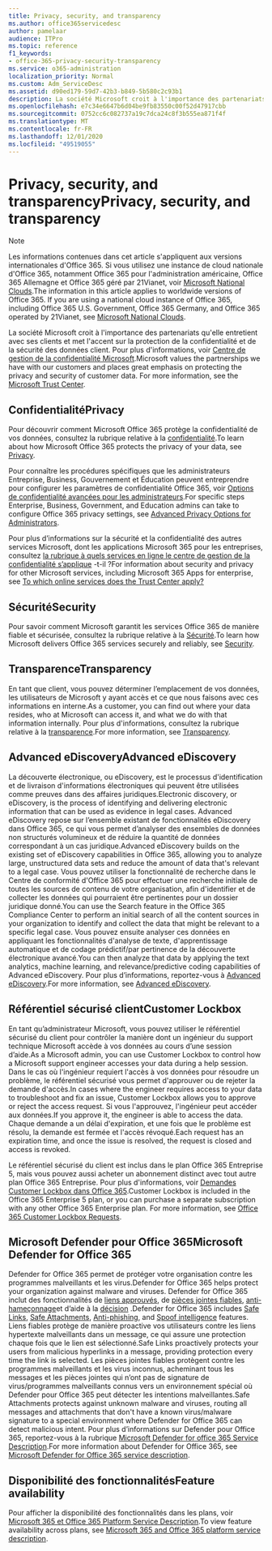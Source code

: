 ```yaml
---
title: Privacy, security, and transparency
ms.author: office365servicedesc
author: pamelaar
audience: ITPro
ms.topic: reference
f1_keywords:
- office-365-privacy-security-transparency
ms.service: o365-administration
localization_priority: Normal
ms.custom: Adm_ServiceDesc
ms.assetid: d90ed179-59d7-42b3-b849-5b580c2c93b1
description: La société Microsoft croit à l'importance des partenariats qu'elle entretient avec ses clients et met l'accent sur la protection de la confidentialité et de la sécurité des données client. Pour plus d'informations, voir Centre de gestion de la confidentialité Microsoft.
ms.openlocfilehash: e7c34e6647b6d04be9fb83550c00f52d47917cbb
ms.sourcegitcommit: 0752cc6c082737a19c7dca24c8f3b555ea871f4f
ms.translationtype: MT
ms.contentlocale: fr-FR
ms.lasthandoff: 12/01/2020
ms.locfileid: "49519055"
---
```

# <a name="privacy-security-and-transparency"></a><span data-ttu-id="83242-104">Privacy, security, and transparency</span><span class="sxs-lookup"><span data-stu-id="83242-104">Privacy, security, and transparency</span></span>

> [!NOTE]
> <span data-ttu-id="83242-p102">Les informations contenues dans cet article s'appliquent aux versions internationales d'Office 365. Si vous utilisez une instance de cloud nationale d'Office 365, notamment Office 365 pour l'administration américaine, Office 365 Allemagne et Office 365 géré par 21Vianet, voir [Microsoft National Clouds](https://go.microsoft.com/fwlink/?linkid=841582).</span><span class="sxs-lookup"><span data-stu-id="83242-p102">The information in this article applies to worldwide versions of Office 365. If you are using a national cloud instance of Office 365, including Office 365 U.S. Government, Office 365 Germany, and Office 365 operated by 21Vianet, see [Microsoft National Clouds](https://go.microsoft.com/fwlink/?linkid=841582).</span></span> 
  
<span data-ttu-id="83242-p103">La société Microsoft croit à l'importance des partenariats qu'elle entretient avec ses clients et met l'accent sur la protection de la confidentialité et de la sécurité des données client. Pour plus d'informations, voir [Centre de gestion de la confidentialité Microsoft](https://go.microsoft.com/fwlink/?LinkID=717951&amp;clcid=0x409).</span><span class="sxs-lookup"><span data-stu-id="83242-p103">Microsoft values the partnerships we have with our customers and places great emphasis on protecting the privacy and security of customer data. For more information, see the [Microsoft Trust Center](https://go.microsoft.com/fwlink/?LinkID=717951&amp;clcid=0x409).</span></span>
  
## <a name="privacy"></a><span data-ttu-id="83242-109">Confidentialité</span><span class="sxs-lookup"><span data-stu-id="83242-109">Privacy</span></span>

<span data-ttu-id="83242-110">Pour découvrir comment Microsoft Office 365 protège la confidentialité de vos données, consultez la rubrique relative à la [confidentialité](https://go.microsoft.com/fwlink/?LinkID=717953&amp;clcid=0x409).</span><span class="sxs-lookup"><span data-stu-id="83242-110">To learn about how Microsoft Office 365 protects the privacy of your data, see [Privacy](https://go.microsoft.com/fwlink/?LinkID=717953&amp;clcid=0x409).</span></span> 
  
<span data-ttu-id="83242-111">Pour connaître les procédures spécifiques que les administrateurs Entreprise, Business, Gouvernement et Éducation peuvent entreprendre pour configurer les paramètres de confidentialité Office 365, voir [Options de confidentialité avancées pour les administrateurs](https://go.microsoft.com/fwlink/p/?LinkID=285202).</span><span class="sxs-lookup"><span data-stu-id="83242-111">For specific steps Enterprise, Business, Government, and Education admins can take to configure Office 365 privacy settings, see [Advanced Privacy Options for Administrators](https://go.microsoft.com/fwlink/p/?LinkID=285202).</span></span>
  
<span data-ttu-id="83242-112">Pour plus d’informations sur la sécurité et la confidentialité des autres services Microsoft, dont les applications Microsoft 365 pour les entreprises, consultez [la rubrique à quels services en ligne le centre de gestion de la confidentialité s’applique](https://www.microsoft.com/trustcenter/default.aspx) -t-il ?</span><span class="sxs-lookup"><span data-stu-id="83242-112">For information about security and privacy for other Microsoft services, including Microsoft 365 Apps for enterprise, see [To which online services does the Trust Center apply?](https://www.microsoft.com/trustcenter/default.aspx)</span></span>
  
## <a name="security"></a><span data-ttu-id="83242-113">Sécurité</span><span class="sxs-lookup"><span data-stu-id="83242-113">Security</span></span>

<span data-ttu-id="83242-114">Pour savoir comment Microsoft garantit les services Office 365 de manière fiable et sécurisée, consultez la rubrique relative à la [Sécurité](https://go.microsoft.com/fwlink/?LinkID=717954&amp;clcid=0x409).</span><span class="sxs-lookup"><span data-stu-id="83242-114">To learn how Microsoft delivers Office 365 services securely and reliably, see [Security](https://go.microsoft.com/fwlink/?LinkID=717954&amp;clcid=0x409).</span></span>
  
## <a name="transparency"></a><span data-ttu-id="83242-115">Transparence</span><span class="sxs-lookup"><span data-stu-id="83242-115">Transparency</span></span>

<span data-ttu-id="83242-116">En tant que client, vous pouvez déterminer l’emplacement de vos données, les utilisateurs de Microsoft y ayant accès et ce que nous faisons avec ces informations en interne.</span><span class="sxs-lookup"><span data-stu-id="83242-116">As a customer, you can find out where your data resides, who at Microsoft can access it, and what we do with that information internally.</span></span> <span data-ttu-id="83242-117">Pour plus d'informations, consultez la rubrique relative à la [transparence](https://go.microsoft.com/fwlink/?LinkID=717955&amp;clcid=0x409).</span><span class="sxs-lookup"><span data-stu-id="83242-117">For more information, see [Transparency](https://go.microsoft.com/fwlink/?LinkID=717955&amp;clcid=0x409).</span></span>
  
## <a name="advanced-ediscovery"></a><span data-ttu-id="83242-118">Advanced eDiscovery</span><span class="sxs-lookup"><span data-stu-id="83242-118">Advanced eDiscovery</span></span>

<span data-ttu-id="83242-119">La découverte électronique, ou eDiscovery, est le processus d'identification et de livraison d'informations électroniques qui peuvent être utilisées comme preuves dans des affaires juridiques.</span><span class="sxs-lookup"><span data-stu-id="83242-119">Electronic discovery, or eDiscovery, is the process of identifying and delivering electronic information that can be used as evidence in legal cases.</span></span> <span data-ttu-id="83242-120">Advanced eDiscovery repose sur l’ensemble existant de fonctionnalités eDiscovery dans Office 365, ce qui vous permet d’analyser des ensembles de données non structurés volumineux et de réduire la quantité de données correspondant à un cas juridique.</span><span class="sxs-lookup"><span data-stu-id="83242-120">Advanced eDiscovery builds on the existing set of eDiscovery capabilities in Office 365, allowing you to analyze large, unstructured data sets and reduce the amount of data that's relevant to a legal case.</span></span> <span data-ttu-id="83242-121">Vous pouvez utiliser la fonctionnalité de recherche dans le Centre de conformité d'Office 365 pour effectuer une recherche initiale de toutes les sources de contenu de votre organisation, afin d'identifier et de collecter les données qui pourraient être pertinentes pour un dossier juridique donné.</span><span class="sxs-lookup"><span data-stu-id="83242-121">You can use the Search feature in the Office 365 Compliance Center to perform an initial search of all the content sources in your organization to identify and collect the data that might be relevant to a specific legal case.</span></span> <span data-ttu-id="83242-122">Vous pouvez ensuite analyser ces données en appliquant les fonctionnalités d'analyse de texte, d'apprentissage automatique et de codage prédictif/par pertinence de la découverte électronique avancé.</span><span class="sxs-lookup"><span data-stu-id="83242-122">You can then analyze that data by applying the text analytics, machine learning, and relevance/predictive coding capabilities of Advanced eDiscovery.</span></span> <span data-ttu-id="83242-123">Pour plus d’informations, reportez-vous à [Advanced eDiscovery](https://go.microsoft.com/fwlink/?LinkID=717971&amp;clcid=0x409).</span><span class="sxs-lookup"><span data-stu-id="83242-123">For more information, see [Advanced eDiscovery](https://go.microsoft.com/fwlink/?LinkID=717971&amp;clcid=0x409).</span></span>
  
## <a name="customer-lockbox"></a><span data-ttu-id="83242-124">Référentiel sécurisé client</span><span class="sxs-lookup"><span data-stu-id="83242-124">Customer Lockbox</span></span>

<span data-ttu-id="83242-125">En tant qu’administrateur Microsoft, vous pouvez utiliser le référentiel sécurisé du client pour contrôler la manière dont un ingénieur du support technique Microsoft accède à vos données au cours d’une session d’aide.</span><span class="sxs-lookup"><span data-stu-id="83242-125">As a Microsoft admin, you can use Customer Lockbox to control how a Microsoft support engineer accesses your data during a help session.</span></span> <span data-ttu-id="83242-126">Dans le cas où l'ingénieur requiert l'accès à vos données pour résoudre un problème, le référentiel sécurisé vous permet d'approuver ou de rejeter la demande d'accès.</span><span class="sxs-lookup"><span data-stu-id="83242-126">In cases where the engineer requires access to your data to troubleshoot and fix an issue, Customer Lockbox allows you to approve or reject the access request.</span></span> <span data-ttu-id="83242-127">Si vous l'approuvez, l'ingénieur peut accéder aux données.</span><span class="sxs-lookup"><span data-stu-id="83242-127">If you approve it, the engineer is able to access the data.</span></span> <span data-ttu-id="83242-128">Chaque demande a un délai d'expiration, et une fois que le problème est résolu, la demande est fermée et l'accès révoqué.</span><span class="sxs-lookup"><span data-stu-id="83242-128">Each request has an expiration time, and once the issue is resolved, the request is closed and access is revoked.</span></span>
  
<span data-ttu-id="83242-p107">Le référentiel sécurisé du client est inclus dans le plan Office 365 Entreprise 5, mais vous pouvez aussi acheter un abonnement distinct avec tout autre plan Office 365 Entreprise. Pour plus d'informations, voir [Demandes Customer Lockbox dans Office 365](https://go.microsoft.com/fwlink/?LinkID=717969&amp;clcid=0x409).</span><span class="sxs-lookup"><span data-stu-id="83242-p107">Customer Lockbox is included in the Office 365 Enterprise 5 plan, or you can purchase a separate subscription with any other Office 365 Enterprise plan. For more information, see [Office 365 Customer Lockbox Requests](https://go.microsoft.com/fwlink/?LinkID=717969&amp;clcid=0x409).</span></span>
  
## <a name="microsoft-defender-for-office-365"></a><span data-ttu-id="83242-131">Microsoft Defender pour Office 365</span><span class="sxs-lookup"><span data-stu-id="83242-131">Microsoft Defender for Office 365</span></span>

<span data-ttu-id="83242-132">Defender for Office 365 permet de protéger votre organisation contre les programmes malveillants et les virus.</span><span class="sxs-lookup"><span data-stu-id="83242-132">Defender for Office 365 helps protect your organization against malware and viruses.</span></span> <span data-ttu-id="83242-133">Defender for Office 365 inclut des fonctionnalités de [liens approuvés](https://docs.microsoft.com/office365/securitycompliance/atp-safe-links), de [pièces jointes fiables](https://docs.microsoft.com/office365/securitycompliance/atp-safe-attachments), [anti-hameçonnage](https://docs.microsoft.com/office365/securitycompliance/atp-anti-phishing)et d’aide à la [décision](https://docs.microsoft.com/office365/securitycompliance/learn-about-spoof-intelligence) .</span><span class="sxs-lookup"><span data-stu-id="83242-133">Defender for Office 365 includes [Safe Links](https://docs.microsoft.com/office365/securitycompliance/atp-safe-links), [Safe Attachments](https://docs.microsoft.com/office365/securitycompliance/atp-safe-attachments), [Anti-phishing](https://docs.microsoft.com/office365/securitycompliance/atp-anti-phishing), and [Spoof intelligence](https://docs.microsoft.com/office365/securitycompliance/learn-about-spoof-intelligence) features.</span></span> <span data-ttu-id="83242-134">Liens fiables protège de manière proactive vos utilisateurs contre les liens hypertexte malveillants dans un message, ce qui assure une protection chaque fois que le lien est sélectionné.</span><span class="sxs-lookup"><span data-stu-id="83242-134">Safe Links proactively protects your users from malicious hyperlinks in a message, providing protection every time the link is selected.</span></span> <span data-ttu-id="83242-135">Les pièces jointes fiables protègent contre les programmes malveillants et les virus inconnus, acheminant tous les messages et les pièces jointes qui n’ont pas de signature de virus/programmes malveillants connus vers un environnement spécial où Defender pour Office 365 peut détecter les intentions malveillantes.</span><span class="sxs-lookup"><span data-stu-id="83242-135">Safe Attachments protects against unknown malware and viruses, routing all messages and attachments that don't have a known virus/malware signature to a special environment where Defender for Office 365 can detect malicious intent.</span></span> <span data-ttu-id="83242-136">Pour plus d’informations sur Defender pour Office 365, reportez-vous à la rubrique [Microsoft Defender for office 365 Service Description](../office-365-advanced-threat-protection-service-description.md).</span><span class="sxs-lookup"><span data-stu-id="83242-136">For more information about Defender for Office 365, see [Microsoft Defender for Office 365 service description](../office-365-advanced-threat-protection-service-description.md).</span></span>
  
## <a name="feature-availability"></a><span data-ttu-id="83242-137">Disponibilité des fonctionnalités</span><span class="sxs-lookup"><span data-stu-id="83242-137">Feature availability</span></span>

<span data-ttu-id="83242-138">Pour afficher la disponibilité des fonctionnalités dans les plans, voir [Microsoft 365 et Office 365 Platform Service Description](office-365-platform-service-description.md).</span><span class="sxs-lookup"><span data-stu-id="83242-138">To view feature availability across plans, see [Microsoft 365 and Office 365 platform service description](office-365-platform-service-description.md).</span></span>